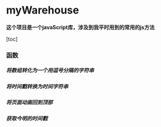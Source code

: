 # myWarehouse

**这个项目是一个javaScript库，涉及到我平时用到的常用的js方法**

[toc]

### 函数

##### 将数组转化为一个用逗号分隔的字符串
##### 将时间戳转换为时间字符串
##### 将页面动画回到顶部
##### 获取今明的时间戳


